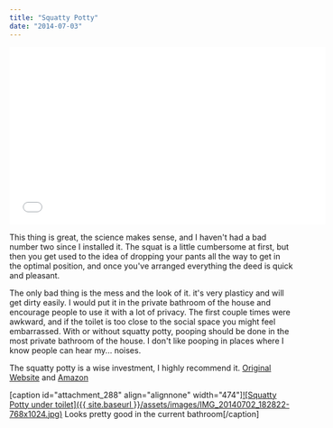 ```yaml
---
title: "Squatty Potty"
date: "2014-07-03"
---
```


<iframe width="560" height="315" src="//www.youtube.com/embed/pYcv6odWfTM" frameborder="0" allowfullscreen></iframe>

This thing is great, the science makes sense, and I haven't had a bad number two since I installed it. The squat is a little cumbersome at first, but then you get used to the idea of dropping your pants all the way to get in the optimal position, and once you've arranged everything the deed is quick and pleasant.

The only bad thing is the mess and the look of it. it's very plasticy and will get dirty easily. I would put it in the private bathroom of the house and encourage people to use it with a lot of privacy. The first couple times were awkward, and if the toilet is too close to the social space you might feel embarrassed. With or without squatty potty, pooping should be done in the most private bathroom of the house. I don't like pooping in places where I know people can hear my... noises.

The squatty potty is a wise investment, I highly recommend it. [Original Website](http://www.squattypotty.com/ "squattypotty.com") and [Amazon](http://www.amazon.com/Squatty-Potty-Ecco-Elimination-Bathroom/dp/B008G9B11E "Amazon Link")

\[caption id="attachment\_288" align="alignnone" width="474"\][![Squatty Potty under toilet]({{ site.baseurl }}/assets/images/IMG_20140702_182822-768x1024.jpg)](http://timmyreilly.azurewebsites.net/wp-content/uploads/2014/07/IMG_20140702_182822.jpg) Looks pretty good in the current bathroom\[/caption\]

